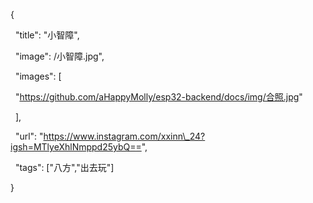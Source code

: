 {

&nbsp; "title": "小智障",

&nbsp; "image": /小智障.jpg",

&nbsp; "images": \[

&nbsp;   "https://github.com/aHappyMolly/esp32-backend/docs/img/合照.jpg"

&nbsp; ],

&nbsp; "url": "https://www.instagram.com/xxinn\_24?igsh=MTlyeXhlNmppd25ybQ==",

&nbsp; "tags": \["八方","出去玩"]

}





